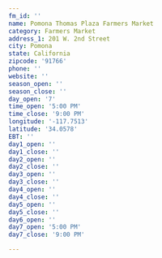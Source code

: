```yaml
---
fm_id: ''
name: Pomona Thomas Plaza Farmers Market
category: Farmers Market
address_1: 201 W. 2nd Street
city: Pomona
state: California
zipcode: '91766'
phone: ''
website: ''
season_open: ''
season_close: ''
day_open: '7'
time_open: '5:00 PM'
time_close: '9:00 PM'
longitude: '-117.7513'
latitude: '34.0578'
EBT: ''
day1_open: ''
day1_close: ''
day2_open: ''
day2_close: ''
day3_open: ''
day3_close: ''
day4_open: ''
day4_close: ''
day5_open: ''
day5_close: ''
day6_open: ''
day7_open: '5:00 PM'
day7_close: '9:00 PM'

---
```

